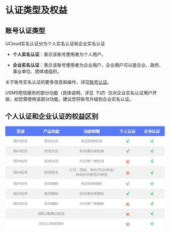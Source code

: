 # 认证类型及权益



## 账号认证类型

UCloud实名认证分为个人实名认证和企业实名认证

  - **个人实名认证**：表示该账号使用者为个人用户。

  - **企业实名认证**：表示该账号使用者为企业用户，企业用户可以是企业、政府、事业单位、团体或组织。

关于账号实名认证的更多信息和操作，详见[账号认证](identity_verification/README)。

USMS短信服务的部分功能（具体说明，详见 *下述*）仅对企业实名认证用户开放，如您需使用该部分功能，建议您将账号升级到企业实名认证。

## 个人认证和企业认证的权益区别

![](../../images/短信服务usms_个人与企业认证权益区别.png)